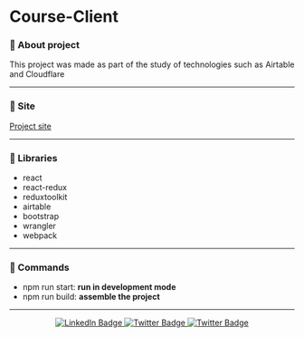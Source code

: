 # Course-Client

### :pushpin: About project
<p align="justify">This project was made as part of the study of technologies such as Airtable and Cloudflare</p>

---

### :minidisc: Site

<a href="https://courses-client.pages.dev/">Project site</a>

---

### :book: Libraries

- react
- react-redux
- reduxtoolkit
- airtable
- bootstrap
- wrangler
- webpack

---

### :pizza: Commands

- npm run start: <strong>run in development mode</strong>
- npm run build: <strong>assemble the project</strong>

---

<div id="badges" align="center">  
<a href="https://www.linkedin.com/in/sinedviper"> 
<img src="https://img.shields.io/badge/LinkedIn-blue?style=for-the-badge&logo=linkedin&logoColor=white" alt="LinkedIn Badge"/> 
</a> 
<a href="https://www.instagram.com/sinedviper"> 
<img src="https://img.shields.io/badge/Instagram-orange?style=for-the-badge&logo=instagram&logoColor=white" alt="Twitter Badge"/> 
</a>
<a href="https://www.t.me/sinedviper"> 
<img src="https://img.shields.io/badge/Telegram-purple?style=for-the-badge&logo=telegram&logoColor=white" alt="Twitter Badge"/> 
</a>
</div>
